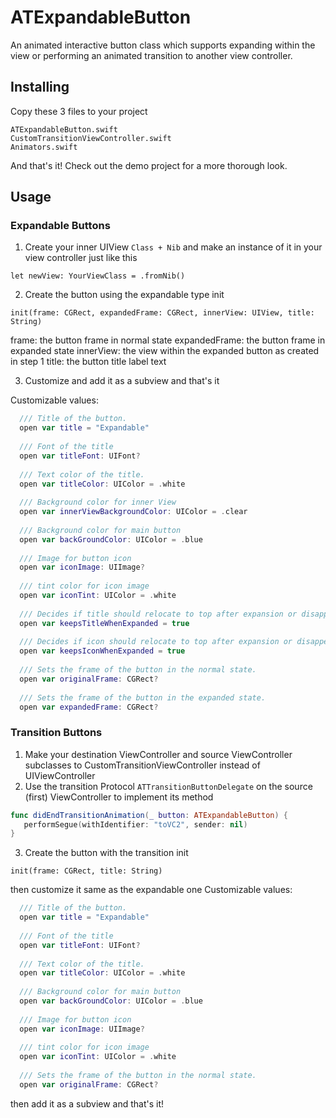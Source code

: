 # ATExpandableButton

An animated interactive button class which supports expanding within the view or performing an animated transition to another view controller.

## Installing

Copy these 3 files to your project
```
ATExpandableButton.swift
CustomTransitionViewController.swift
Animators.swift
```
And that's it!
Check out the demo project for a more thorough look.

## Usage

### Expandable Buttons
1. Create your inner UIView `Class + Nib` and make an instance of it in your view controller just like this 
```
let newView: YourViewClass = .fromNib()
```
2. Create the button using the expandable type init
```
init(frame: CGRect, expandedFrame: CGRect, innerView: UIView, title: String)
```
frame: the button frame in normal state
expandedFrame: the button frame in expanded state
innerView: the view within the expanded button as created in step 1
title: the button title label text

3. Customize and add it as a subview and that's it

Customizable values:
``` swift
  /// Title of the button.
  open var title = "Expandable"
  
  /// Font of the title
  open var titleFont: UIFont?
  
  /// Text color of the title.
  open var titleColor: UIColor = .white
  
  /// Background color for inner View
  open var innerViewBackgroundColor: UIColor = .clear
  
  /// Background color for main button
  open var backGroundColor: UIColor = .blue
  
  /// Image for button icon
  open var iconImage: UIImage?
  
  /// tint color for icon image
  open var iconTint: UIColor = .white
  
  /// Decides if title should relocate to top after expansion or disappear. default is true
  open var keepsTitleWhenExpanded = true
  
  /// Decides if icon should relocate to top after expansion or disappear. default is true
  open var keepsIconWhenExpanded = true
  
  /// Sets the frame of the button in the normal state.
  open var originalFrame: CGRect?
  
  /// Sets the frame of the button in the expanded state.
  open var expandedFrame: CGRect?
  ```
### Transition Buttons
1. Make your destination ViewController and source ViewController subclasses to CustomTransitionViewController instead of UIViewController
2. Use the transition Protocol `ATTransitionButtonDelegate` on the source (first) ViewController to implement its method 
  ``` swift
  func didEndTransitionAnimation(_ button: ATExpandableButton) {
     performSegue(withIdentifier: "toVC2", sender: nil)
  }
  ```
3. Create the button with the transition init 
```
init(frame: CGRect, title: String)
```
then customize it same as the expandable one 
Customizable values:
``` swift
  /// Title of the button.
  open var title = "Expandable"
  
  /// Font of the title
  open var titleFont: UIFont?
  
  /// Text color of the title.
  open var titleColor: UIColor = .white
  
  /// Background color for main button
  open var backGroundColor: UIColor = .blue
  
  /// Image for button icon
  open var iconImage: UIImage?
  
  /// tint color for icon image
  open var iconTint: UIColor = .white
  
  /// Sets the frame of the button in the normal state.
  open var originalFrame: CGRect?

  ```
  then add it as a subview and that's it!
